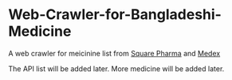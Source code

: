 # Web-Crawler-for-Bangladeshi-Medicine

A web crawler for meicinine list from [Square Pharma](http://www.squarepharma.com.bd/) and [Medex](https://medex.com.bd/)

The API list will be added later.
More medicine will be added later.
